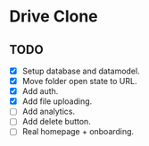 # Drive Clone

## TODO

- [x] Setup database and datamodel.
- [x] Move folder open state to URL.
- [x] Add auth.
- [x] Add file uploading.
- [ ] Add analytics.
- [ ] Add delete button.
- [ ] Real homepage + onboarding.